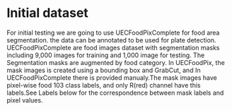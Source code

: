 # Initial dataset
For initial testing we are going to use UECFoodPixComplete for food area segmentation. the data can be annotated to be used for plate detection.
UECFoodPixComplete are food images dataset with segmentation masks including 9,000 images for training and 1,000 image for testing. The Segmentation masks are augmented by food category. In UECFoodPix, the mask images is created using a bounding box and GrabCut, and In UECFoodPixComplete there is provided manualy.The mask images have pixel-wise food 103 class labels, and only R(red) channel have this labels.See Labels below for the correspondence between mask labels and pixel values.